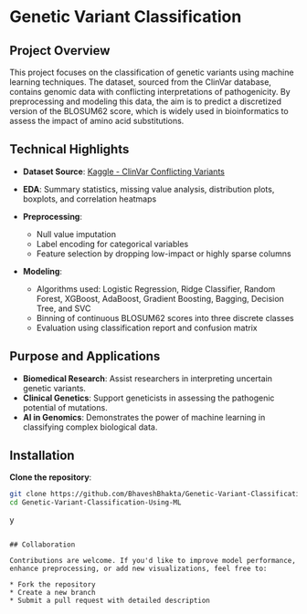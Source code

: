 # Genetic Variant Classification

## Project Overview

This project focuses on the classification of genetic variants using machine learning techniques. The dataset, sourced from the ClinVar database, contains genomic data with conflicting interpretations of pathogenicity. By preprocessing and modeling this data, the aim is to predict a discretized version of the BLOSUM62 score, which is widely used in bioinformatics to assess the impact of amino acid substitutions.

## Technical Highlights

* **Dataset Source**: [Kaggle - ClinVar Conflicting Variants](https://www.kaggle.com/datasets/kevinarvai/clinvar-conflicting)
* **EDA**: Summary statistics, missing value analysis, distribution plots, boxplots, and correlation heatmaps
* **Preprocessing**:

  * Null value imputation
  * Label encoding for categorical variables
  * Feature selection by dropping low-impact or highly sparse columns
* **Modeling**:

  * Algorithms used: Logistic Regression, Ridge Classifier, Random Forest, XGBoost, AdaBoost, Gradient Boosting, Bagging, Decision Tree, and SVC
  * Binning of continuous BLOSUM62 scores into three discrete classes
  * Evaluation using classification report and confusion matrix

## Purpose and Applications

* **Biomedical Research**: Assist researchers in interpreting uncertain genetic variants.
* **Clinical Genetics**: Support geneticists in assessing the pathogenic potential of mutations.
* **AI in Genomics**: Demonstrates the power of machine learning in classifying complex biological data.

## Installation

 **Clone the repository**:

   ```bash
   git clone https://github.com/BhaveshBhakta/Genetic-Variant-Classification-Using-ML.git
   cd Genetic-Variant-Classification-Using-ML
   ```
y
   ```

## Collaboration

Contributions are welcome. If you'd like to improve model performance, enhance preprocessing, or add new visualizations, feel free to:

* Fork the repository
* Create a new branch
* Submit a pull request with detailed description
